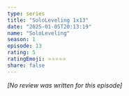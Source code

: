 ```yaml
---
type: series
title: "SoloLeveling 1x13"
date: "2025-01-05T20:13:19"
name: "SoloLeveling"
season: 1
episode: 13
rating: 5
ratingEmoji: ⭐️⭐️⭐️⭐️⭐️
share: false
---
```


*[No review was written for this episode]*
